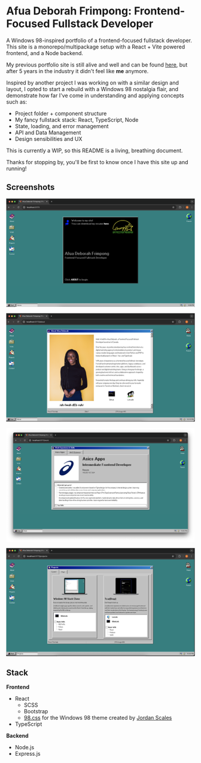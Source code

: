 # Afua Deborah Frimpong: Frontend-Focused Fullstack Developer

A Windows 98-inspired portfolio of a frontend-focused fullstack developer. This site is a monorepo/multipackage setup with a React + Vite powered frontend, and a Node backend.

My previous portfolio site is still alive and well and can be found [here](https://afuadeborah.github.io/portfolio), but after 5 years in the industry it didn't feel like **me** anymore.

Inspired by another project I was working on with a similar design and layout, I opted to start a rebuild with a Windows 98 nostalgia flair, and demonstrate how far I've come in understanding and applying concepts such as:

- Project folder + component structure
- My fancy fullstack stack: React, TypeScript, Node
- State, loading, and error management
- API and Data Management
- Design sensibilities and UX

This is currently a WIP, so this README is a living, breathing document.

Thanks for stopping by, you'll be first to know once I have this site up and running!

## Screenshots

![Home](./client/src/assets/images/dev-home-screenshot.png)

![About](./client/src/assets/images/dev-about-screenshot.png)

![Work](./client/src/assets/images/dev-work-screenshot.png)

![Projects](./client/src/assets/images/dev-projects-screenshot.png)

## Stack

**Frontend**

- React
  - SCSS
  - Bootstrap
  - [98.css](https://github.com/jdan/98.css) for the Windows 98 theme created by [Jordan Scales](https://jordanscales.com/)
- TypeScript

**Backend**

- Node.js
- Express.js
